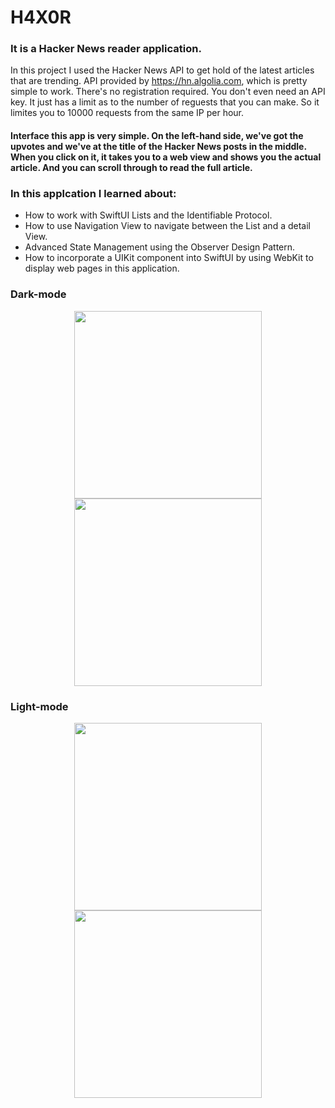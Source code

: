 # H4X0R
### It is a Hacker News reader application.
In this project I used the Hacker News API to get hold of the latest articles that are trending. API provided by https://hn.algolia.com, which is pretty simple to work. There's no registration required. You don't even need an API key. It just has a limit as to the number of reguests that you can make. So it limites you to 10000 requests from the same IP per hour.
#### Interface this app is very simple. On the left-hand side, we've got the upvotes and we've at the title of the Hacker News posts in the middle. When you click on it, it takes you to a web view and shows you the actual article. And you can scroll through to read the full article.

### In this applcation I learned about: 
- How to work with SwiftUI Lists and the Identifiable Protocol.
- How to use Navigation View to navigate between the List and a detail View. 
- Advanced State Management using the Observer Design Pattern. 
- How to incorporate a UIKit component into SwiftUI by using WebKit to display web pages in this application.

### Dark-mode 
<p align = "center">
<img width = "300" src = "https://user-images.githubusercontent.com/67439169/86347794-147ef100-bc5f-11ea-93ec-9803c46695b6.png">
<img width = "300" src = "https://user-images.githubusercontent.com/67439169/86347796-15b01e00-bc5f-11ea-980a-645d239dc2ad.png">
</p>

### Light-mode 
<p align = "center">
<img width = "300" src = "https://user-images.githubusercontent.com/67439169/86347800-16e14b00-bc5f-11ea-9332-9817af6a48c7.png">
<img width = "300" src = "https://user-images.githubusercontent.com/67439169/86347803-18ab0e80-bc5f-11ea-907f-fde72a03c96a.png">
</p>
